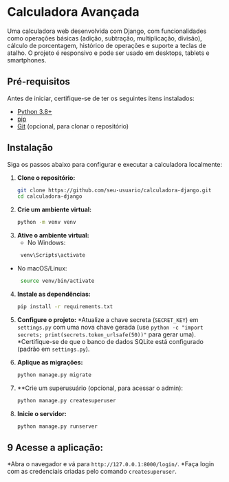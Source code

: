 # Calculadora Avançada

Uma calculadora web desenvolvida com Django, com funcionalidades como operações básicas (adição, subtração, multiplicação, divisão), cálculo de porcentagem, histórico de operações e suporte a teclas de atalho. O projeto é responsivo e pode ser usado em desktops, tablets e smartphones.

## Pré-requisitos

Antes de iniciar, certifique-se de ter os seguintes itens instalados:
- [Python 3.8+](https://www.python.org/downloads/)
- [pip](https://pip.pypa.io/en/stable/installation/)
- [Git](https://git-scm.com/downloads/) (opcional, para clonar o repositório)

## Instalação

Siga os passos abaixo para configurar e executar a calculadora localmente:

1. **Clone o repositório:**
   ```bash
   git clone https://github.com/seu-usuario/calculadora-django.git
   cd calculadora-django

2. **Crie um ambiente virtual:**
   ```bash
   python -m venv venv

3. **Ative o ambiente virtual:**
   * No Windows:
   ```bash
    venv\Scripts\activate
   
  * No macOS/Linux:
    ```bash
     source venv/bin/activate
    

4. **Instale as dependências:**
    ```bash
    pip install -r requirements.txt
    
5. **Configure o projeto:**
   *Atualize a chave secreta (```SECRET_KEY```) em ```settings.py``` com uma nova chave gerada (use ```python -c "import secrets; print(secrets.token_urlsafe(50))"``` para gerar uma).
   *Certifique-se de que o banco de dados SQLite está configurado (padrão em ```settings.py```).

6. **Aplique as migrações:**
    ```bash
    python manage.py migrate
7. **Crie um superusuário (opcional, para acessar o admin):
   ```bash
   python manage.py createsuperuser

8. **Inicie o servidor:**
   ```bash
   python manage.py runserver

9 **Acesse a aplicação:**
--
*Abra o navegador e vá para ```http://127.0.0.1:8000/login/```.
*Faça login com as credenciais criadas pelo comando ```createsuperuser```.



